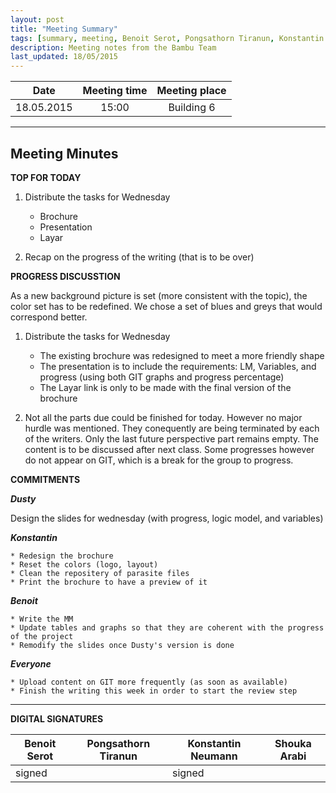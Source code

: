 ```yaml
---
layout: post
title: "Meeting Summary"
tags: [summary, meeting, Benoit Serot, Pongsathorn Tiranun, Konstantin Neumann, logic model, brochure, layar, QR Code, recap]
description: Meeting notes from the Bambu Team
last_updated: 18/05/2015
---
```


|**Date** |**Meeting time**|**Meeting place**
| ------------- |:----------------:|:-------:
|18.05.2015| 15:00 | Building 6


----------


Meeting Minutes
------

 **TOP FOR TODAY**

1. Distribute the tasks for Wednesday</br>
	* Brochure
	* Presentation
	* Layar

2. Recap on the progress of the writing (that is to be over)


 **PROGRESS DISCUSSTION**

As a new background picture is set (more consistent with the topic), the color set has to be redefined. We chose a set of blues and greys that would correspond better.

1. Distribute the tasks for Wednesday</br>
	* The existing brochure was redesigned to meet a more friendly shape
	* The presentation is to include the requirements: LM, Variables, and progress (using both GIT graphs and progress percentage)
	* The Layar link is only to be made with the final version of the brochure

2. Not all the parts due could be finished for today. However no major hurdle was mentioned. They conequently are being terminated by each of the writers. Only the last future perspective part remains empty. The content is to be discussed after next class. Some progresses however do not appear on GIT, which is a break for the group to progress.

 **COMMITMENTS**

***Dusty***

Design the slides for wednesday (with progress, logic model, and variables)


***Konstantin***

	* Redesign the brochure
	* Reset the colors (logo, layout)
	* Clean the repositery of parasite files
	* Print the brochure to have a preview of it

***Benoit***

	* Write the MM
	* Update tables and graphs so that they are coherent with the progress of the project
	* Remodify the slides once Dusty's version is done

***Everyone***

	* Upload content on GIT more frequently (as soon as available)
	* Finish the writing this week in order to start the review step

----------


**DIGITAL SIGNATURES**

|**Benoit Serot** |**Pongsathorn Tiranun**|**Konstantin Neumann**|**Shouka Arabi**
| ------------- |----------------|----------------|---------------|
| signed |  | signed |  |
